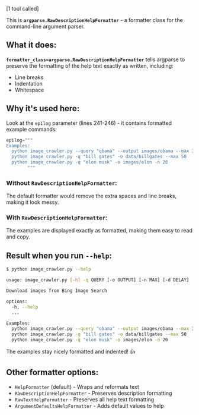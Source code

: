 [1 tool called]

This is **`argparse.RawDescriptionHelpFormatter`** - a formatter class for the command-line argument parser.

## What it does:

**`formatter_class=argparse.RawDescriptionHelpFormatter`** tells argparse to preserve the formatting of the help text exactly as written, including:
- Line breaks
- Indentation
- Whitespace

## Why it's used here:

Look at the `epilog` parameter (lines 241-246) - it contains formatted example commands:

```python
epilog="""
Examples:
  python image_crawler.py --query "obama" --output images/obama --max 30
  python image_crawler.py -q "bill gates" -o data/billgates --max 50
  python image_crawler.py -q "elon musk" -o images/elon -n 20
        """
```

### Without `RawDescriptionHelpFormatter`:
The default formatter would remove the extra spaces and line breaks, making it look messy.

### With `RawDescriptionHelpFormatter`:
The examples are displayed exactly as formatted, making them easy to read and copy.

## Result when you run `--help`:

```bash
$ python image_crawler.py --help

usage: image_crawler.py [-h] -q QUERY [-o OUTPUT] [-n MAX] [-d DELAY]

Download images from Bing Image Search

options:
  -h, --help
  ...

Examples:
  python image_crawler.py --query "obama" --output images/obama --max 30
  python image_crawler.py -q "bill gates" -o data/billgates --max 50
  python image_crawler.py -q "elon musk" -o images/elon -n 20
```

The examples stay nicely formatted and indented! 👍

## Other formatter options:
- `HelpFormatter` (default) - Wraps and reformats text
- `RawDescriptionHelpFormatter` - Preserves description formatting
- `RawTextHelpFormatter` - Preserves all help text formatting
- `ArgumentDefaultsHelpFormatter` - Adds default values to help